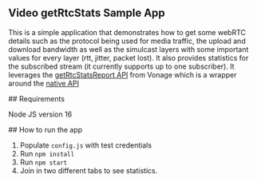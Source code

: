 ## Video getRtcStats Sample App

This is a simple application that demonstrates how to get some webRTC details such as the protocol being used for media traffic, the upload and download bandwidth as well as the simulcast layers with some important values for every layer (rtt, jitter, packet lost). It also provides statistics for the subscribed stream (it currently supports up to one subscriber). It leverages the [getRtcStatsReport API](https://tokbox.com/developer/sdks/js/reference/Publisher.html#getRtcStatsReport) from Vonage which is a wrapper around the [native API](https://developer.mozilla.org/en-US/docs/Web/API/RTCStatsReport)

## Requirements

Node JS version 16

## How to run the app

1. Populate `config.js` with test credentials
2. Run `npm install`
3. Run `npm start`
4. Join in two different tabs to see statistics.
